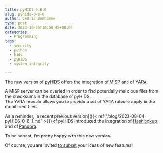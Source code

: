 ```yaml
---
title: pyHIDS 0.8.0
slug: pyhids-0-8-0
author: Cédric Bonhomme
type: post
date: 2023-10-06T10:50:45+00:00
categories:
  - Programming
tags:
  - security
  - python
  - hids
  - pyHIDS
  - system_integrity

---
```


The new version of [pyHIDS](https://github.com/cedricbonhomme/pyHIDS)
offers the integration of
[MISP](https://github.com/MISP) and of
[YARA](https://github.com/virustotal/yara).

A MISP server can be queried in order to find potentially malicious files from the
checksums in the database of pyHIDS.  
The YARA module allows you to provide a set of YARA rules to apply to the
monitoried files.

As a reminder,
[a recent previous version]({{< ref "/blog/2023-08-04-pyHIDS-0-6-1.md" >}})
of pyHIDS introduced the integration of
[Hashlookup](https://github.com/hashlookup) and of
[Pandora](https://github.com/pandora-analysis).

To be honest, I'm pretty happy with this new version.

Of course, you are invited
[to submit](https://github.com/cedricbonhomme/pyHIDS/issues)
your ideas of new features!
